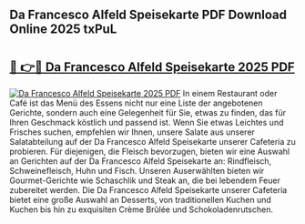 ## Da Francesco Alfeld Speisekarte PDF Download Online 2025 txPuL

# <h2><a href="http://gcd9q1.nevu.top/?p=Da+Francesco+Alfeld+Speisekarte">🔗 👉🔴 Da Francesco Alfeld Speisekarte 2025 PDF</a></h2>

[![Da Francesco Alfeld Speisekarte 2025 PDF](https://i.imgur.com/dBaPXMq.png)](http://gcd9q1.nevu.top/?p=Da+Francesco+Alfeld+Speisekarte)
In einem Restaurant oder Café ist das Menü des Essens nicht nur eine Liste der angebotenen Gerichte, sondern auch eine Gelegenheit für Sie, etwas zu finden, das für Ihren Geschmack köstlich und passend ist. Wenn Sie etwas Leichtes und Frisches suchen, empfehlen wir Ihnen, unsere Salate aus unserer Salatabteilung auf der Da Francesco Alfeld Speisekarte unserer Cafeteria zu probieren. Für diejenigen, die Fleisch bevorzugen, bieten wir eine Auswahl an Gerichten auf der Da Francesco Alfeld Speisekarte an: Rindfleisch, Schweinefleisch, Huhn und Fisch. Unseren Auserwählten bieten wir Gourmet-Gerichte wie Schaschlik und Steak an, die bei lebendem Feuer zubereitet werden. Die Da Francesco Alfeld Speisekarte unserer Cafeteria bietet eine große Auswahl an Desserts, von traditionellen Kuchen und Kuchen bis hin zu exquisiten Crème Brûlée und Schokoladenrutschen.
